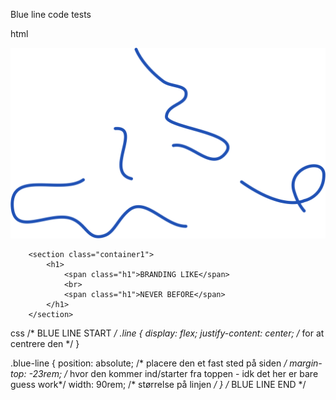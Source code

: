 Blue line code tests

html
        <!--BLUE LINE START-->
        <div class="line">
            <img class="blue-line" src="svg/blue line (with spaces).svg" alt="blue-line">
        </div>
        <!--BLUE LINE END-->

        <section class="container1">
            <h1>
                <span class="h1">BRANDING LIKE</span>
                <br>
                <span class="h1">NEVER BEFORE</span>
            </h1>
        </section>

css
/* BLUE LINE START */
.line {
    display: flex;
    justify-content: center; /* for at centrere den */
}

.blue-line {
    position: absolute; /* placere den et fast sted på siden */
    margin-top: -23rem; /* hvor den kommer ind/starter fra toppen - idk det her er bare guess work*/
    width: 90rem; /* størrelse på linjen */
}
/* BLUE LINE END */